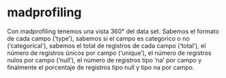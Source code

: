 # madprofiling

Con madprofiling tenemos una vista 360° del data set. Sabemos el formato de cada campo (‘type’), sabemos si el campo es categorico o no (‘categorical’), sabemos el total de registros de cada campo (‘total’), el número de registros únicos por campo (‘unique’), el número de registros nulos por campo (‘null’), el número de registros tipo ‘na’ por campo y finalmente el porcentaje de registros tipo null y tipo na por campo.
